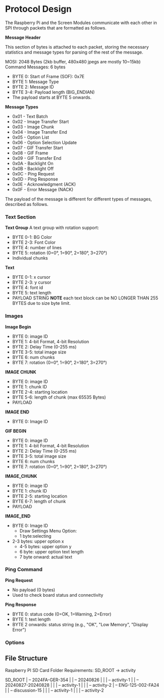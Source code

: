 # Protocol Design

The Raspberry Pi and the Screen Modules communicate with each other in SPI through packets that are formatted as follows. 

**Message Header**

This section of bytes is attached to each packet, storing the necessary statistics and message types for parsing of the rest of the message. 

MOSI: 2048 Bytes (2kb buffer, 480x480 jpegs are mostly 10~15kb)
Command Messages: 6 bytes
- BYTE 0: Start of Frame (SOF): 0x7E
- BYTE 1: Message Type
- BYTE 2: Message ID
- BYTE 3-4: Payload length (BIG_ENDIAN)
- The payload starts at BYTE 5 onwards. 

**Message Types**
- 0x01 - Text Batch
- 0x02 - Image Transfer Start
- 0x03 - Image Chunk
- 0x04 - Image Transfer End
- 0x05 - Option List
- 0x06 - Option Selection Update
- 0x07 - GIF Transfer Start
- 0x08 - GIF Frame
- 0x09 - GIF Transfer End
- 0x0A - Backlight On
- 0x0B - Backlight Off
- 0x0C - Ping Request
- 0x0D - Ping Response
- 0x0E - Acknowledgment (ACK)
- 0x0F - Error Message (NACK)

The payload of the message is different for different types of messages, described as follows. 

### Text Section
**Text Group**
A text group with rotation support:
- BYTE 0-1: BG Color
- BYTE 2-3: Font Color
- BYTE 4: number of lines
- BYTE 5: rotation (0=0°, 1=90°, 2=180°, 3=270°)
- Individual chunks 

**Text**

- BYTE 0-1: x cursor
- BYTE 2-3: y cursor
- BYTE 4: font id
- BYTE 5: text length
- PAYLOAD STRING
**NOTE** each text block can be NO LONGER THAN 255 BYTES due to size byte limit. 

### Images
**Image Begin**
- BYTE 0: image ID
- BYTE 1: 4-bit Format, 4-bit Resolution
- BYTE 2: Delay Time (0-255 ms)
- BYTE 3-5: total image size
- BYTE 6: num chunks
- BYTE 7: rotation (0=0°, 1=90°, 2=180°, 3=270°)

**IMAGE CHUNK**
- BYTE 0: image ID
- BYTE 1: chunk ID
- BYTE 2-4: starting location
- BYTE 5-6: length of chunk (max 65535 Bytes)
- PAYLOAD

**IMAGE END**
- BYTE 0: Image ID

**GIF BEGIN**
- BYTE 0: image ID
- BYTE 1: 4-bit Format, 4-bit Resolution
- BYTE 2: Delay Time (0-255 ms)
- BYTE 3-5: total image size
- BYTE 6: num chunks
- BYTE 7: rotation (0=0°, 1=90°, 2=180°, 3=270°)

**IMAGE_CHUNK**
- BYTE 0: image ID
- BYTE 1: chunk ID
- BYTE 2-5: starting location
- BYTE 6-7: length of chunk
- PAYLOAD

**IMAGE_END**
- BYTE 0: Image ID
    - Draw Settings Menu Option:
	- 1 byte:selecting
- 2-3 bytes: upper option x
	- 4-5 bytes: upper option y
	- 6 byte: upper option text length
	- 7 byte onward: actual text

### Ping Command

**Ping Request**
- No payload (0 bytes)
- Used to check board status and connectivity

**Ping Response**
- BYTE 0: status code (0=OK, 1=Warning, 2=Error)
- BYTE 1: text length
- BYTE 2 onwards: status string (e.g., "OK", "Low Memory", "Display Error")

### Options

## File Structure

Raspberry PI SD Card Folder Requirements: 
SD_ROOT → activity

SD_ROOT
| – 2024FA-GER-354
|	| – 20240826
| 	|	| – activity-1
|	| – 20240827-20240828
| 	|	| – activity-1
| 	|	| – activity-2
| – ENG-125-002-FA24
|	| – discussion-15
| 	|	| – activity-1
| 	|	| – activity-2